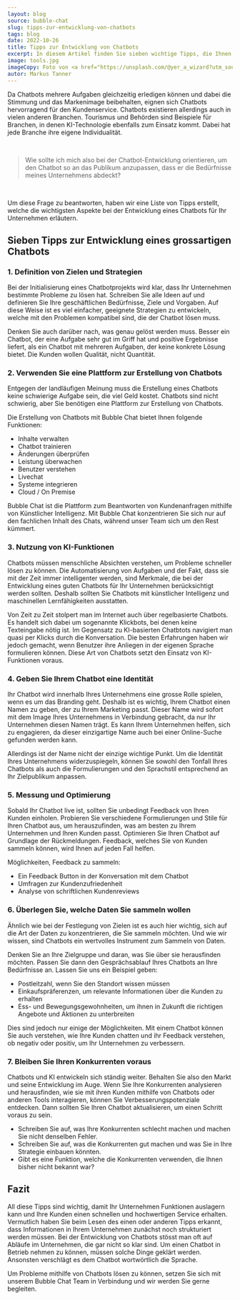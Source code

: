 ```yaml
---
layout: blog
source: bubble-chat
slug: tipps-zur-entwicklung-von-chatbots
tags: blog
date: 2022-10-26
title: Tipps zur Entwicklung von Chatbots
excerpt: In diesem Artikel finden Sie sieben wichtige Tipps, die Ihnen bei der Entwicklung Ihres Chatbots helfen werden.
image: tools.jpg
imageCopy: Foto von <a href="https://unsplash.com/@yer_a_wizard?utm_source=unsplash&utm_medium=referral&utm_content=creditCopyText">Fleur</a> auf <a href="https://unsplash.com/de/fotos/dQf7RZhMOJU?utm_source=unsplash&utm_medium=referral&utm_content=creditCopyText">Unsplash</a>
autor: Markus Tanner
---
```


Da Chatbots mehrere Aufgaben gleichzeitig erledigen können und dabei die Stimmung und das Markenimage beibehalten, eignen sich Chatbots hervorragend für den Kundenservice. Chatbots existieren allerdings auch in vielen anderen Branchen. Tourismus und Behörden sind Beispiele für Branchen, in denen KI-Technologie ebenfalls zum Einsatz kommt. Dabei hat jede Branche ihre eigene Individualität.

<br/>

> Wie sollte ich mich also bei der Chatbot-Entwicklung orientieren, um den Chatbot so an das Publikum anzupassen, dass er die Bedürfnisse meines Unternehmens abdeckt?

<br/>

Um diese Frage zu beantworten, haben wir eine Liste von Tipps erstellt, welche die wichtigsten Aspekte bei der Entwicklung eines Chatbots für Ihr Unternehmen erläutern.

## Sieben Tipps zur Entwicklung eines grossartigen Chatbots

### 1. Definition von Zielen und Strategien

Bei der Initialisierung eines Chatbotprojekts wird klar, dass Ihr Unternehmen bestimmte Probleme zu lösen hat. Schreiben Sie alle Ideen auf und definieren Sie Ihre geschäftlichen Bedürfnisse, Ziele und Vorgaben. Auf diese Weise ist es viel einfacher, geeignete Strategien zu entwickeln, welche mit den Problemen kompatibel sind, die der Chatbot lösen muss.

Denken Sie auch darüber nach, was genau gelöst werden muss. Besser ein Chatbot, der eine Aufgabe sehr gut im Griff hat und positive Ergebnisse liefert, als ein Chatbot mit mehreren Aufgaben, der keine konkrete Lösung bietet. Die Kunden wollen Qualität, nicht Quantität.

### 2. Verwenden Sie eine Plattform zur Erstellung von Chatbots

Entgegen der landläufigen Meinung muss die Erstellung eines Chatbots keine schwierige Aufgabe sein, die viel Geld kostet. Chatbots sind nicht schwierig, aber Sie benötigen eine Plattform zur Erstellung von Chatbots.

Die Erstellung von Chatbots mit Bubble Chat bietet Ihnen folgende Funktionen:

- Inhalte verwalten
- Chatbot trainieren
- Änderungen überprüfen
- Leistung überwachen
- Benutzer verstehen
- Livechat
- Systeme integrieren
- Cloud / On Premise

Bubble Chat ist die Plattform zum Beantworten von Kunden­anfragen mithilfe von Künstlicher Intelligenz. Mit Bubble Chat konzentrieren Sie sich nur auf den fachlichen Inhalt des Chats, während unser Team sich um den Rest kümmert.

### 3. Nutzung von KI-Funktionen

Chatbots müssen menschliche Absichten verstehen, um Probleme schneller lösen zu können. Die Automatisierung von Aufgaben und der Fakt, dass sie mit der Zeit immer intelligenter werden, sind Merkmale, die bei der Entwicklung eines guten Chatbots für Ihr Unternehmen berücksichtigt werden sollten. Deshalb sollten Sie Chatbots mit künstlicher Intelligenz und maschinellen Lernfähigkeiten ausstatten.

Von Zeit zu Zeit stolpert man im Internet auch über regelbasierte Chatbots. Es handelt sich dabei um sogenannte Klickbots, bei denen keine Texteingabe nötig ist. Im Gegensatz zu KI-basierten Chatbtots navigiert man quasi per Klicks durch die Konversation. Die besten Erfahrungen haben wir jedoch gemacht, wenn Benutzer ihre Anliegen in der eigenen Sprache formulieren können. Diese Art von Chatbots setzt den Einsatz von KI-Funktionen voraus.

### 4. Geben Sie Ihrem Chatbot eine Identität

Ihr Chatbot wird innerhalb Ihres Unternehmens eine grosse Rolle spielen, wenn es um das Branding geht. Deshalb ist es wichtig, Ihrem Chatbot einen Namen zu geben, der zu Ihrem Marketing passt. Dieser Name wird sofort mit dem Image Ihres Unternehmens in Verbindung gebracht, da nur Ihr Unternehmen diesen Namen trägt. Es kann Ihrem Unternehmen helfen, sich zu engagieren, da dieser einzigartige Name auch bei einer Online-Suche gefunden werden kann.

Allerdings ist der Name nicht der einzige wichtige Punkt. Um die Identität Ihres Unternehmens widerzuspiegeln, können Sie sowohl den Tonfall Ihres Chatbots als auch die Formulierungen und den Sprachstil entsprechend an Ihr Zielpublikum anpassen.

### 5. Messung und Optimierung

Sobald Ihr Chatbot live ist, sollten Sie unbedingt Feedback von Ihren Kunden einholen. Probieren Sie verschiedene Formulierungen und Stile für Ihren Chatbot aus, um herauszufinden, was am besten zu Ihrem Unternehmen und Ihren Kunden passt. Optimieren Sie Ihren Chatbot auf Grundlage der Rückmeldungen. Feedback, welches Sie von Kunden sammeln können, wird Ihnen auf jeden Fall helfen.

Möglichkeiten, Feedback zu sammeln:

- Ein Feedback Button in der Konversation mit dem Chatbot
- Umfragen zur Kundenzufriedenheit
- Analyse von schriftlichen Kundenreviews

### 6. Überlegen Sie, welche Daten Sie sammeln wollen

Ähnlich wie bei der Festlegung von Zielen ist es auch hier wichtig, sich auf die Art der Daten zu konzentrieren, die Sie sammeln möchten. Und wie wir wissen, sind Chatbots ein wertvolles Instrument zum Sammeln von Daten.

Denken Sie an Ihre Zielgruppe und daran, was Sie über sie herausfinden möchten. Passen Sie dann den Gesprächsablauf Ihres Chatbots an Ihre Bedürfnisse an. Lassen Sie uns ein Beispiel geben:

- Postleitzahl, wenn Sie den Standort wissen müssen
- Einkaufspräferenzen, um relevante Informationen über die Kunden zu erhalten
- Ess- und Bewegungsgewohnheiten, um ihnen in Zukunft die richtigen Angebote und Aktionen zu unterbreiten

Dies sind jedoch nur einige der Möglichkeiten. Mit einem Chatbot können Sie auch verstehen, wie Ihre Kunden chatten und ihr Feedback verstehen, ob negativ oder positiv, um Ihr Unternehmen zu verbessern.

### 7. Bleiben Sie Ihren Konkurrenten voraus

Chatbots und KI entwickeln sich ständig weiter. Behalten Sie also den Markt und seine Entwicklung im Auge. Wenn Sie Ihre Konkurrenten analysieren und herausfinden, wie sie mit ihren Kunden mithilfe von Chatbots oder anderen Tools interagieren, können Sie Verbesserungspotenziale entdecken. Dann sollten Sie Ihren Chatbot aktualisieren, um einen Schritt voraus zu sein.

- Schreiben Sie auf, was Ihre Konkurrenten schlecht machen und machen Sie nicht denselben Fehler.
- Schreiben Sie auf, was die Konkurrenten gut machen und was Sie in Ihre Strategie einbauen könnten.
- Gibt es eine Funktion, welche die Konkurrenten verwenden, die Ihnen bisher nicht bekannt war?

## Fazit

All diese Tipps sind wichtig, damit Ihr Unternehmen Funktionen auslagern kann und Ihre Kunden einen schnellen und hochwertigen Service erhalten. Vermutlich haben Sie beim Lesen des einen oder anderen Tipps erkannt, dass Informationen in Ihrem Unternehmen zunächst noch strukturiert werden müssen. Bei der Entwicklung von Chatbots stösst man oft auf Abläufe im Unternehmen, die gar nicht so klar sind. Um einen Chatbot in Betrieb nehmen zu können, müssen solche Dinge geklärt werden. Ansonsten verschlägt es dem Chatbot wortwörtlich die Sprache.

Um Probleme mithilfe von Chatbots lösen zu können, setzen Sie sich mit unserem Bubble Chat Team in Verbindung und wir werden Sie gerne begleiten.
